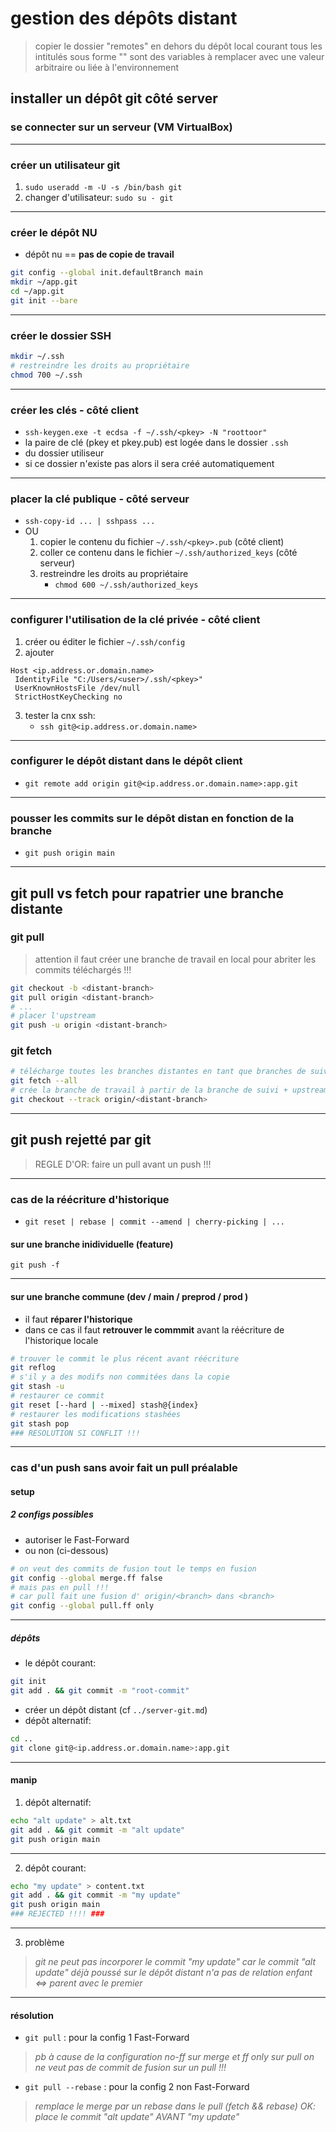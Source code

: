 # gestion des dépôts distant

> copier le dossier "remotes" en dehors du dépôt local courant
> tous les intitulés sous forme "<abcde>" sont des variables 
> à remplacer avec une valeur arbitraire ou liée à l'environnement

## installer un dépôt git côté server

### se connecter sur un serveur (VM VirtualBox)

---

### créer un utilisateur git

1. `sudo useradd -m -U -s /bin/bash git`
2. changer d'utilisateur: `sudo su - git`

---

### créer le dépôt NU

* dépôt nu == **pas de copie de travail**

```bash
git config --global init.defaultBranch main
mkdir ~/app.git
cd ~/app.git
git init --bare
```

---

### créer le dossier SSH

```bash
mkdir ~/.ssh
# restreindre les droits au propriétaire
chmod 700 ~/.ssh
```

---

### créer les clés - côté client

* `ssh-keygen.exe -t ecdsa -f ~/.ssh/<pkey> -N "roottoor"`
* la paire de clé (pkey et pkey.pub) est logée dans le dossier `.ssh`
* du dossier utiliseur
* si ce dossier n'existe pas alors il sera créé automatiquement 

---

### placer la clé publique - côté serveur

* `ssh-copy-id ... | sshpass ...`
* OU 
   1. copier le contenu du fichier `~/.ssh/<pkey>.pub` (côté client)
   2. coller ce contenu dans le fichier `~/.ssh/authorized_keys` (côté serveur)
   3. restreindre les droits au propriétaire 
      + `chmod 600 ~/.ssh/authorized_keys`

---

### configurer l'utilisation de la clé privée - côté client

1. créer ou éditer le fichier `~/.ssh/config`
2. ajouter

```text
Host <ip.address.or.domain.name>
 IdentityFile "C:/Users/<user>/.ssh/<pkey>"
 UserKnownHostsFile /dev/null
 StrictHostKeyChecking no
```
3. tester la cnx ssh: 
   + `ssh git@<ip.address.or.domain.name>`

---

### configurer le dépôt distant dans le dépôt client

* `git remote add origin git@<ip.address.or.domain.name>:app.git`

---

### pousser les commits sur le dépôt distan en fonction de la branche

* `git push origin main`

---

## git pull vs fetch pour rapatrier une branche distante

### git pull

> attention il faut créer une branche de travail en local 
> pour abriter les commits téléchargés !!!

```bash
git checkout -b <distant-branch>
git pull origin <distant-branch>
# ...
# placer l'upstream
git push -u origin <distant-branch>
```

### git fetch

```bash
# télécharge toutes les branches distantes en tant que branches de suivi
git fetch --all
# crée la branche de travail à partir de la branche de suivi + upstream 
git checkout --track origin/<distant-branch>
```

---

## git push rejetté par git

> REGLE D'OR: faire un pull avant un push !!!

---

### cas de la réécriture d'historique

* `git reset | rebase | commit --amend | cherry-picking | ...`

#### sur une branche inidividuelle (feature)

`git push -f`

---

#### sur une branche commune (dev / main / preprod / prod )

* il faut **réparer l'historique**
* dans ce cas il faut **retrouver le commmit** avant la réécriture de l'historique locale

```bash
# trouver le commit le plus récent avant réécriture
git reflog
# s'il y a des modifs non commitées dans la copie
git stash -u
# restaurer ce commit
git reset [--hard | --mixed] stash@{index}
# restaurer les modifications stashées
git stash pop
### RESOLUTION SI CONFLIT !!!
```

---

### cas d'un push sans avoir fait un pull préalable

#### setup

##### 2 configs possibles

* autoriser le Fast-Forward
* ou non (ci-dessous)

```bash
# on veut des commits de fusion tout le temps en fusion
git config --global merge.ff false
# mais pas en pull !!! 
# car pull fait une fusion d' origin/<branch> dans <branch>
git config --global pull.ff only
```

---

##### dépôts

* le dépôt courant: 

```bash
git init
git add . && git commit -m "root-commit"
```

* créer un dépôt distant (cf `../server-git.md`)
* dépôt alternatif:

```bash
cd ..
git clone git@<ip.address.or.domain.name>:app.git
```

---

#### manip

1. dépôt alternatif: 

```bash
echo "alt update" > alt.txt
git add . && git commit -m "alt update"
git push origin main
```

---

2. dépôt courant: 

```bash
echo "my update" > content.txt
git add . && git commit -m "my update"
git push origin main
### REJECTED !!!! ###
```

---

3. problème

> *git ne peut pas incorporer le commit "my update"*
> *car le commit "alt update" déjà poussé sur le dépôt distant*
> *n'a pas de relation enfant <=> parent avec le premier*

---

#### résolution

* `git pull` : pour la config 1 Fast-Forward

> *pb à cause de la configuration no-ff sur merge et ff only sur pull*
> *on ne veut pas de commit de fusion sur un pull !!!*

* `git pull --rebase` : pour la config 2 non Fast-Forward

> *remplace le merge par un rebase dans le pull (fetch && rebase)*
> *OK: place le commit "alt update" AVANT "my update"*
